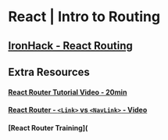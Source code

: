 # React | Intro to Routing

## [IronHack - React Routing](http://learn.ironhack.com/#/learning_unit/7698)


## Extra Resources

#### [React Router Tutorial Video - 20min](<https://www.youtube.com/watch?v=91F8reC8kvo>)

#### [React Router - `<Link>` vs `<NavLink>` - Video](<https://www.youtube.com/watch?v=UjAmXiNE68E>)

#### [React Router Training](